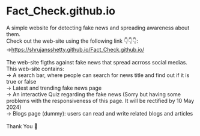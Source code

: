 # Fact_Check.github.io
A simple website for detecting fake news and spreading awareness about them.<br>
Check out the web-site using the following link 👇👇👇: <br>
->https://shrujansshetty.github.io/Fact_Check.github.io/ <br>
<br>
The web-site figths against fake news that spread acrross social medias.<br>
This web-site contains: <br>
-> A search bar, where people can search for news title and find out if it is true or false<br>
-> Latest and trending fake news page<br>
-> An interactive Quiz regarding the fake news (Sorry but having some problems with the responsiveness of this page. It will be rectified by 10 May 2024)<br>
-> Blogs page (dummy): users can read and write related blogs and articles<br>
<br>
Thank You 🙏
